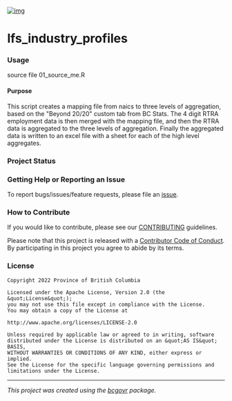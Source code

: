 
[![img](https://img.shields.io/badge/Lifecycle-Experimental-339999)](https://github.com/bcgov/repomountie/blob/master/doc/lifecycle-badges.md)

lfs_industry_profiles
============================

### Usage

source file 01_source_me.R

#### Purpose

This script creates a mapping file from naics to three levels of aggregation, based on the "Beyond 20/20" custom tab from BC Stats.  The 4 digit RTRA employment data is then merged with the mapping file, and then the RTRA data is aggregated to the three levels of aggregation.  Finally the aggregated data is written to an excel file with a sheet for each of the high level aggregates.  

### Project Status

### Getting Help or Reporting an Issue

To report bugs/issues/feature requests, please file an [issue](https://github.com/bcgov/lfs_industry_profiles/issues/).

### How to Contribute

If you would like to contribute, please see our [CONTRIBUTING](CONTRIBUTING.md) guidelines.

Please note that this project is released with a [Contributor Code of Conduct](CODE_OF_CONDUCT.md). By participating in this project you agree to abide by its terms.

### License

```
Copyright 2022 Province of British Columbia

Licensed under the Apache License, Version 2.0 (the &quot;License&quot;);
you may not use this file except in compliance with the License.
You may obtain a copy of the License at

http://www.apache.org/licenses/LICENSE-2.0

Unless required by applicable law or agreed to in writing, software distributed under the License is distributed on an &quot;AS IS&quot; BASIS,
WITHOUT WARRANTIES OR CONDITIONS OF ANY KIND, either express or implied.
See the License for the specific language governing permissions and limitations under the License.
```
---
*This project was created using the [bcgovr](https://github.com/bcgov/bcgovr) package.* 
